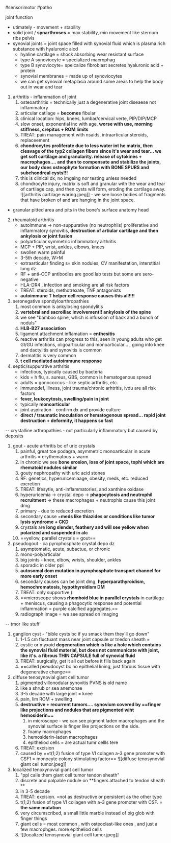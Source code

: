 #sensorimotor 
#patho 

joint function 
- utimately - movement + stability 
- solid joint / **synarthroses** = max stability, min movement like sternum ribs pelvis
- synovial joints = joint space filled with synovial fluid which is plasma rich substance with hyaluronic aicd
	- hyaline cartilage = shock absorbing wear resistant surface
	- type A synoviocyte = specialized macrophag
	- type B synoviocyte= speicalize fibroblast secretes hyaluronic acid + protein  
	- synovial membranes = made up of synoviocytes 
	- we can get synovial metaplasia around some areas to help the body out in wear and tear 

1. arthritis - inflammation of joint
	1. osteoarthritis = technically just a degenerative joint diseaese not inflammatory 
	2. articular catilage = **becomes** fibular
	3. clinical location: hips, knees, lumbar/cervical verte, PIP/DIP/MCP
	4. slow onset, exponential inc with age, **worse with use, morning stiffness, crepitus + ROM limits**
	5. TREAT: pain management with nsaids, intraarticular steroids, replaceement
	6. **chondrocytes proliferate due to less water int he matrix, then cleavage of the typ2 collagen fibers since it's wear and tear... we get soft cartilage and granularity. release of cytokines + macrophages.... and then to compensate and stabilize the joints, our body does osteophyte formation with BONE SPURS and subchondreal cysts!!!**
	7. this is clinical dx, no imgaing nor testing unless needed
	8. chondrocyte injury, matrix is soft and granular with the wear and tear of cartilage cap, and then cysts will form, eroding the cartilage away. 
![[arthritis cartilage waring.jpeg]] - we see loose bodies of fragments that have broken of and are hanging in the joint space. 
- granular pitted area and pits in the bone's surface anatomy head 
2. rheumatoid arthritis
	- autoimmune -> non-suppurative (no neutrophils) proliferative and inflammatory synovitis, **destruction of artiular cartilage and then ankylosis or joint fusion**
	- polyarticular symmetric inflammatory arthritis
	- MCP + PIP, wrist, ankles, elbows, knees
	- swollen warm painful 
	- 3-5th decade, W>M 
	- extraarticular finding s= skin nodules, CV manifestation, interstitial lung dz 
	- RF + anti-CCP antibodies are good lab tests but some are sero-negative
	- HLA-DR4 , infection and smoking are all risk factors 
	- TREAT: steroids, methotrexate, TNF antagonists
	- **autoimmune T helper cell response causes this all!!!!** 
3. seronegative spondyloarthropathies
	1. most common is ankylosing spondylitis
	2. **vertebral and sacroiliac involvement!! ankylosis of the spine**
	3. we see "bamboo spine, which is infussion of back and a bunch of noduls"
	4. **HLB-B27 association** 
	5. ligament attachment inflamation = **enthesitis**
	6. reactive arthritis can progress to this, seen in young adults who get GI/GU infections, oligoarticular and monoarticular... , going into knee and dactylitis and synovitis is common 
	7. dermatitis is very common 
	8. **t cell mediated autoimmune response**
4. septic/suppurative arthritis
	- infectious, typically caused by bacteria 
	- kids = h flu, s. aureus, GBS, common is hematogenous spread
	- adults = gonococcus - like septic arthritis, etc. 
	- immunodef, illness, joint trauma/chronic arhtritis, ivdu are all risk factors
	- **fever, leukocytosis, swelling/pain in joint**
	- typically **monoarticular**
	- joint aspiration - confirm dx and provide culture 
	- **direct / traumatic inoculation or hematogenous spread... rapid joint destruction + deformity, it happens so fast**

--
crystalline arthropathies - not particularly inflammatory but caused by deposits
1. gout - acute arthritis bc of uric crystals
	1. painful, great toe podagra, asymmetric monoarticular in acute arthritis = erythematous + warm 
	2. in chronic we see **bone erosion, loss of joint space, tophi which are rhematoid nodules similar**
	3. gouty nephropathy with uric acid stones
	4. RF: genetics, hyperuricemiaage, obesity, meds, etc. reduced excretion
	5. TREAT: lifesytle, anti-inflammatories, and xanthine oxidase
	6. hyperuricemia -> crystal depo -> **phagocytosis and neutrophil recruitment** -> these macrophages + neutrophis cause this joint dmg
	7. primary - due to reduced excretion 
	8. secondary cause =**meds like thiazides or conditions like tumor lysis syndrome + CKD**
	9. crystals are **long slender, feathery and will see yellow when polarized and suspended in alc**
	10. ==yellow, parallel crystals = gout== 
2. pseudogout - ca pyrophosphate crystal depo dz
	1. asymptomatic, acute, subactue, or chronic
	2. mono-polyarticular 
	3. big joints - knee, elbow, wrists, shoulder, ankles
	4. sporadic in older ppl 
	5. **autosomal dom mutation in pyrophosphate transport channel for more early onset**
	6. secondary causes can be joint dmg, **hyperparathyroidism, hemochromatosis, hypothyroidism DM**
	7. TREAT: only supportive ): 
	8. ==microscope shows **rhomboid blue in parallel crystals** in cartilage + meniscus, causing a phagocytic response and potential inflammation = purple calcified aggregates.==
	9. radiograph image = we see spread on imaging

--
tmor like stuff
1. ganglion cyst - "bible cysts bc if yu smack them they'll go down"
	1. 1-1.5 cm fluctuant mass near joint capsule or tnedon sheath = 
	2. cystic or myxoid **degeneration which is like a hole which contains the synovial fluid material, but does not communicate with joint, like it's. a fibrous THIN CAPSULE full of synovial fluid**
	3. TREAT: surgically, get it all out before it fills back again
	4. ==called pseudocyst bc no epithelial lining, just fibrous tissue with degenerative change==
2. diffuse tenosynovial giant cell tumor 
	1. pigmented villonodular synovitis PVNS is old name
	2. like a shrub or sea anemonae
	3. 3-5 decade with large joint = knee
	4. pain, lim ROM + swelling 
	5. **destructive + recurrent tumors.... synovium covered by  ==finger like projections and nodules that are pigmented wiht hemosiderin==**
		1. in microscope - we can see pigment laden macrophages and the synovial surface is finger like projections on the side. 
		2. foamy macrophages
		3. hemosiderin-laden macrophages
		4. epitheliod cells = are actual tumr cellls tere 
	6. TREAT: excision 
	7. caused by ==t(1;2) fusion of type VI colagen a-3 gene promoter with CSF1 = monocyte colony stimulating factor== ![[diffuse tenosynovial giant cell tumor.jpeg]]
3. localized tenoxynovial giant cell tumor
	1. "ppl calle them giant cell tumor tendon sheath"
	2. discrete and palpable nodule on **fingers attached to tendon sheath **
	3. in 3-5 decade
	4. TREAT: excision. =not as destructive or persistent as the other type 
	5. t(1;2) fusion of type VI collagen with a-3 gene promoter with CSF. = **the same mutation**
	6. very circumscribed, a small little marble instead of big glob with finger things
	7. giant cells = most common , with osteoclast-like ones , and just a few macrophges. more epitheliod cells 
	8. ![[localized tenosynovial giant cell tumor.jpeg]]